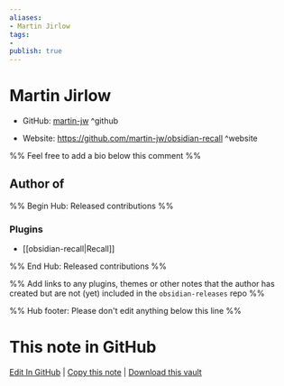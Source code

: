 ```yaml
---
aliases:
- Martin Jirlow
tags:
- 
publish: true
---
```


# Martin Jirlow

- GitHub: [martin-jw](https://github.com/martin-jw/) ^github
<!-- - Discord: `@` ^discord-->
- Website: <https://github.com/martin-jw/obsidian-recall> ^website
<!-- - [[Publish sites|Publish site]]: ^publish-->

%% Feel free to add a bio below this comment %%


## Author of

%% Begin Hub: Released contributions %%
### Plugins
- [[obsidian-recall|Recall]]

%% End Hub: Released contributions %%

%% Add links to any plugins, themes or other notes that the author has created but are not (yet) included in the `obsidian-releases` repo %%

<!--
### Unlisted plugins
-->

<!--
### Others

- 
-->

<!--
## Sponsor this author

- [[GitHub sponsors]]: [Sponsor @martin-jw on GitHub Sponsors](https://github.com/sponsors/martin-jw) ^github-sponsor
- [[Buy me a coffee]]: ^buy-me-a-coffee
- [[PayPal]]: ^paypal
- [[Patreon]]: ^patreon

-->

<!--
## Follow this author

- [[YouTube Channels|On YouTube]]: ^youtube
- Twitter: ^twitter
- ...
-->

%% Hub footer: Please don't edit anything below this line %%

# This note in GitHub

<span class="git-footer">[Edit In GitHub](https://github.dev/obsidian-community/obsidian-hub/blob/main/01%20-%20Community/People/martin-jw.md "git-hub-edit-note") | [Copy this note](https://raw.githubusercontent.com/obsidian-community/obsidian-hub/main/01%20-%20Community/People/martin-jw.md "git-hub-copy-note") | [Download this vault](https://github.com/obsidian-community/obsidian-hub/archive/refs/heads/main.zip "git-hub-download-vault") </span>
